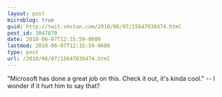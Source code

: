 ```yaml
---
layout: post
microblog: true
guid: http://twit.vmstan.com/2010/06/07/15647030474.html
post_id: 3047870
date: 2010-06-07T12:15:59-0600
lastmod: 2010-06-07T12:15:59-0600
type: post
url: /2010/06/07/15647030474.html
---
```

"Microsoft has done a great job on this. Check it out, it's kinda cool." -- I wonder if it hurt him to say that?
